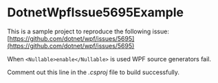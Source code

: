 # DotnetWpfIssue5695Example

This is a sample project to reproduce the following issue: [https://github.com/dotnet/wpf/issues/5695](https://github.com/dotnet/wpf/issues/5695)

When ```<Nullable>enable</Nullable>``` is used WPF source generators fail.

Comment out this line in the *.csproj* file to build successfully.
